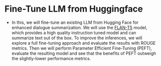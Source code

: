 # Fine-Tune LLM from Huggingface
- In this, we will fine-tune an existing LLM from Hugging Face for enhanced dialogue summarization. We will use the [FLAN-T5](https://huggingface.co/docs/transformers/model_doc/flan-t5) model, which provides a high quality instruction tuned model and can summarize text out of the box. To improve the inferences, we will explore a full fine-tuning approach and evaluate the results with ROUGE metrics. Then we will perform Parameter Efficient Fine-Tuning (PEFT), evaluate the resulting model and see that the benefits of PEFT outweigh the slightly-lower performance metrics.
